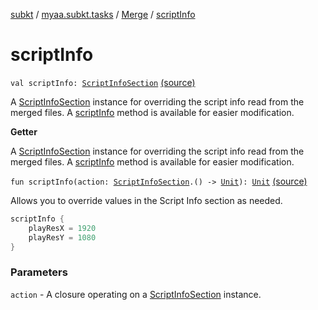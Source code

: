 [subkt](../../index.md) / [myaa.subkt.tasks](../index.md) / [Merge](index.md) / [scriptInfo](./script-info.md)

# scriptInfo

`val scriptInfo: `[`ScriptInfoSection`](../../myaa.subkt.ass/-script-info-section/index.md) [(source)](https://github.com/Myaamori/SubKt/blob/0.1.13/src/main/kotlin/myaa/subkt/tasks/asstasks.kt#L194)

A [ScriptInfoSection](../../myaa.subkt.ass/-script-info-section/index.md) instance for overriding the script info read from the
merged files. A [scriptInfo](./script-info.md) method is available for easier modification.

**Getter**

A [ScriptInfoSection](../../myaa.subkt.ass/-script-info-section/index.md) instance for overriding the script info read from the
merged files. A [scriptInfo](./script-info.md) method is available for easier modification.

`fun scriptInfo(action: `[`ScriptInfoSection`](../../myaa.subkt.ass/-script-info-section/index.md)`.() -> `[`Unit`](https://kotlinlang.org/api/latest/jvm/stdlib/kotlin/-unit/index.html)`): `[`Unit`](https://kotlinlang.org/api/latest/jvm/stdlib/kotlin/-unit/index.html) [(source)](https://github.com/Myaamori/SubKt/blob/0.1.13/src/main/kotlin/myaa/subkt/tasks/asstasks.kt#L276)

Allows you to override values in the Script Info section as needed.

``` kotlin
scriptInfo {
    playResX = 1920
    playResY = 1080
}
```

### Parameters

`action` - A closure operating on a [ScriptInfoSection](../../myaa.subkt.ass/-script-info-section/index.md) instance.